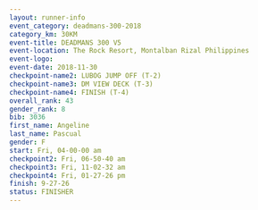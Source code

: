 ```yaml
---
layout: runner-info 
event_category: deadmans-300-2018 
category_km: 30KM 
event-title: DEADMANS 300 V5 
event-location: The Rock Resort, Montalban Rizal Philippines 
event-logo: 
event-date: 2018-11-30 
checkpoint-name2: LUBOG JUMP OFF (T-2) 
checkpoint-name3: DM VIEW DECK (T-3) 
checkpoint-name4: FINISH (T-4) 
overall_rank: 43
gender_rank: 8
bib: 3036
first_name: Angeline
last_name: Pascual
gender: F
start: Fri, 04-00-00 am
checkpoint2: Fri, 06-50-40 am
checkpoint3: Fri, 11-02-32 am
checkpoint4: Fri, 01-27-26 pm
finish: 9-27-26
status: FINISHER
---
```

